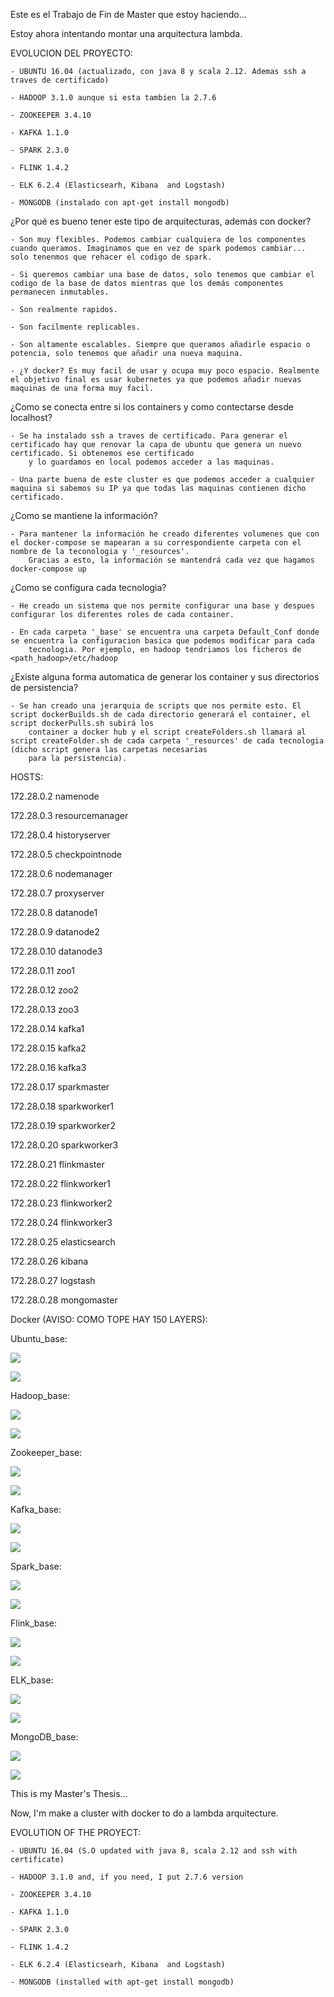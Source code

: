 Este es el Trabajo de Fin de Master que estoy haciendo...

Estoy ahora intentando montar una arquitectura lambda. 

EVOLUCION DEL PROYECTO:

	- UBUNTU 16.04 (actualizado, con java 8 y scala 2.12. Ademas ssh a traves de certificado)

	- HADOOP 3.1.0 aunque si esta tambien la 2.7.6

	- ZOOKEEPER 3.4.10

	- KAFKA 1.1.0

	- SPARK 2.3.0

	- FLINK 1.4.2 

	- ELK 6.2.4 (Elasticsearh, Kibana  and Logstash)
	
	- MONGODB (instalado con apt-get install mongodb)

¿Por qué es bueno tener este tipo de arquitecturas, además con docker?

	- Son muy flexibles. Podemos cambiar cualquiera de los componentes cuando queramos. Imaginamos que en vez de spark podemos cambiar... solo tenenmos que rehacer el codigo de spark. 

	- Si queremos cambiar una base de datos, solo tenemos que cambiar el codigo de la base de datos mientras que los demás componentes permanecen inmutables. 

	- Son realmente rapidos.

	- Son facilmente replicables.

	- Son altamente escalables. Siempre que queramos añadirle espacio o potencia, solo tenemos que añadir una nueva maquina.

	- ¿Y docker? Es muy facil de usar y ocupa muy poco espacio. Realmente el objetivo final es usar kubernetes ya que podemos añadir nuevas maquinas de una forma muy facil.

¿Como se conecta entre si los containers y como contectarse desde localhost?

	- Se ha instalado ssh a traves de certificado. Para generar el certificado hay que renovar la capa de ubuntu que genera un nuevo certificado. Si obtenemos ese certificado
		y lo guardamos en local podemos acceder a las maquinas. 

	- Una parte buena de este cluster es que podemos acceder a cualquier maquina si sabemos su IP ya que todas las maquinas contienen dicho certificado.


¿Como se mantiene la información?

	- Para mantener la información he creado diferentes volumenes que con el docker-compose se mapearan a su correspondiente carpeta con el nombre de la teconologia y '_resources'. 
		Gracias a esto, la información se mantendrá cada vez que hagamos docker-compose up

¿Como se configura cada tecnologia?

	- He creado un sistema que nos permite configurar una base y despues configurar los diferentes roles de cada container.

	- En cada carpeta '_base' se encuentra una carpeta Default_Conf donde se encuentra la configuracion basica que podemos modificar para cada 
		tecnologia. Por ejemplo, en hadoop tendriamos los ficheros de <path_hadoop>/etc/hadoop

¿Existe alguna forma automatica de generar los container y sus directorios de persistencia?
	
	- Se han creado una jerarquia de scripts que nos permite esto. El script dockerBuilds.sh de cada directorio generará el container, el script dockerPulls.sh subirá los 
		container a docker hub y el script createFolders.sh llamará al script createFolder.sh de cada carpeta '_resources' de cada tecnologia (dicho script genera las carpetas necesarias
		para la persistencia).

HOSTS:

172.28.0.2	namenode

172.28.0.3	resourcemanager

172.28.0.4	historyserver

172.28.0.5	checkpointnode

172.28.0.6	nodemanager

172.28.0.7	proxyserver

172.28.0.8	datanode1

172.28.0.9	datanode2

172.28.0.10	datanode3

172.28.0.11	zoo1

172.28.0.12	zoo2

172.28.0.13	zoo3

172.28.0.14	kafka1

172.28.0.15	kafka2

172.28.0.16	kafka3

172.28.0.17	sparkmaster

172.28.0.18	sparkworker1

172.28.0.19	sparkworker2

172.28.0.20	sparkworker3

172.28.0.21     flinkmaster

172.28.0.22     flinkworker1

172.28.0.23     flinkworker2

172.28.0.24     flinkworker3

172.28.0.25     elasticsearch

172.28.0.26     kibana

172.28.0.27     logstash

172.28.0.28     mongomaster


Docker (AVISO: COMO TOPE HAY 150 LAYERS):

Ubuntu_base:

[![](https://images.microbadger.com/badges/image/karton91/ubuntu_base.svg)](https://microbadger.com/images/karton91/ubuntu_base.svg "Ubuntu 16.04 updated")

[![](https://images.microbadger.com/badges/version/karton91/ubuntu_base.svg)](https://microbadger.com/images/karton91/ubuntu_base.svg "Ubuntu 16.04 updated")


Hadoop_base:

[![](https://images.microbadger.com/badges/image/karton91/hadoop_base310.svg)](https://microbadger.com/images/karton91/hadoop_base310 "HADOOP 3.1.0")

[![](https://images.microbadger.com/badges/version/karton91/hadoop_base310.svg)](https://microbadger.com/images/karton91/hadoop_base310 "HADOOP 3.1.0")


Zookeeper_base:

[![](https://images.microbadger.com/badges/image/karton91/zookeeper_base.svg)](https://microbadger.com/images/karton91/zookeeper_base "ZOOKEEPER 3.4.1")

[![](https://images.microbadger.com/badges/version/karton91/zookeeper_base.svg)](https://microbadger.com/images/karton91/zookeeper_base "ZOOKEEPER 3.4.1")


Kafka_base:

[![](https://images.microbadger.com/badges/image/karton91/kafka_base.svg)](https://microbadger.com/images/karton91/kafka_base "KAFKA 1.1.0")

[![](https://images.microbadger.com/badges/version/karton91/kafka_base.svg)](https://microbadger.com/images/karton91/kafka_base "KAFKA 1.1.0")


Spark_base:

[![](https://images.microbadger.com/badges/image/karton91/spark_base.svg)](https://microbadger.com/images/karton91/spark_base "SPARK 2.3.0")

[![](https://images.microbadger.com/badges/version/karton91/spark_base.svg)](https://microbadger.com/images/karton91/spark_base "SPARK 2.3.0")


Flink_base:

[![](https://images.microbadger.com/badges/image/karton91/flink_base.svg)](https://microbadger.com/images/karton91/flink_base "FLINK 1.4.2")

[![](https://images.microbadger.com/badges/version/karton91/flink_base.svg)](https://microbadger.com/images/karton91/flink_base "FLINK 1.4.2")



ELK_base:

[![](https://images.microbadger.com/badges/image/karton91/elk_base.svg)](https://microbadger.com/images/karton91/elk_base "ELK 6.2.4")

[![](https://images.microbadger.com/badges/version/karton91/elk_base.svg)](https://microbadger.com/images/karton91/elk_base "ELK 6.2.4")


MongoDB_base:

[![](https://images.microbadger.com/badges/image/karton91/mongodb_base.svg)](https://microbadger.com/images/karton91/mongodb_base "MONGODB")

[![](https://images.microbadger.com/badges/version/karton91/mongodb_base.svg)](https://microbadger.com/images/karton91/mongodb_base "MONGODB")

This is my Master's Thesis...

Now, I'm make a cluster with docker to do a lambda arquitecture.

EVOLUTION OF THE PROYECT:


	- UBUNTU 16.04 (S.O updated with java 8, scala 2.12 and ssh with certificate)

	- HADOOP 3.1.0 and, if you need, I put 2.7.6 version

	- ZOOKEEPER 3.4.10

	- KAFKA 1.1.0

	- SPARK 2.3.0

	- FLINK 1.4.2 

	- ELK 6.2.4 (Elasticsearh, Kibana  and Logstash)
	
	- MONGODB (installed with apt-get install mongodb)
